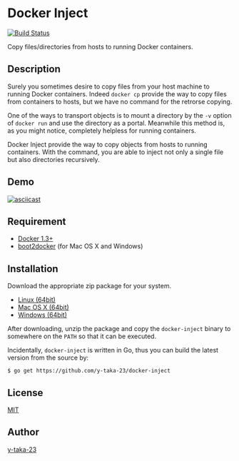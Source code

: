 # Docker Inject

[![Build Status](https://travis-ci.org/y-taka-23/docker-inject.svg?branch=master)](https://travis-ci.org/y-taka-23/docker-inject)

Copy files/directories from hosts to running Docker containers.

## Description

Surely you sometimes desire to copy files
from your host machine to running Docker containers.
Indeed `docker cp` provide the way to copy files from containers to hosts,
but we have no command for the retrorse copying.

One of the ways to transport objects is to mount a directory
by the `-v` option of `docker run` and use the directory as a portal.
Meanwhile this method is, as you might notice,
completely helpless for running containers.

Docker Inject provide the way to copy objects from hosts to running containers.
With the command, you are able to inject not only a single file
but also directories recursively.

## Demo

[![asciicast](https://asciinema.org/a/9y6qdrv6daymz9vhf1ynktvmx.png)](https://asciinema.org/a/9y6qdrv6daymz9vhf1ynktvmx)

## Requirement

* [Docker 1.3+](https://www.docker.com/)
* [boot2docker](http://boot2docker.io/) (for Mac OS X and Windows)

## Installation

Download the appropriate zip package for your system.

* [Linux (64bit)](https://github.com/y-taka-23/docker-inject/releases/download/v0.1.0/docker-inject_0.1.0_linux_amd64.zip)
* [Mac OS X (64bit)](https://github.com/y-taka-23/docker-inject/releases/download/v0.1.0/docker-inject_0.1.0_darwin_amd64.zip)
* [Windows (64bit)](https://github.com/y-taka-23/docker-inject/releases/download/v0.1.0/docker-inject_0.1.0_windows_amd64.zip)

After downloading, unzip the package and copy the `docker-inject` binary
to somewhere on the `PATH` so that it can be executed.

Incidentally, `docker-inject` is written in Go,
thus you can build the latest version from the source by:

```
$ go get https://github.com/y-taka-23/docker-inject
```

## License

[MIT](https://github.com/y-taka-23/docker-inject/blob/master/LICENSE)

## Author

[y-taka-23](https://github.com/y-taka-23)
